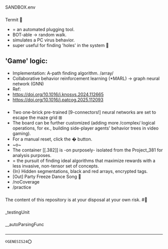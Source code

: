 SANDBOX.env
###
Termit 🐜
* = an automated plugging tool.
* BOT-able -> random walk.
* simulates a PC virus behavior.
* super useful for finding 'holes' in the system 🦠
###

## 'Game' logic:
* Implementation: A-path finding algorithm. /array/
* Collaborative behavior reinforcement learning (*MARL) -> graph neural network (GNN)
* Ref:
* https://doi.org/10.1016/j.knosys.2024.112665  
* https://doi.org/10.1016/j.patcog.2025.112093
###
* Two one-brick pre-trained [9-connectors!] neural networks are set to escape the maze grid ⊞
* The board can be further customized (adding more /complex/ logical operations, for ex., building side-player agents' behavior trees in video gaming).
* For a manual reset, click the � button. 
* ~o~
* The container [[.382]] is -on purposely- isolated from the Project_381 for analysis purposes.
* = the pursuit of finding ideal algorithms that maximize rewards with a less invasive, non-tensor set of concepts.
* {In} Hidden segmentations, black and red arrays, encrypted tags. 
* [Out] Party Freeze Dance Song 🌱
* /noCoverage
* /practice
###
###
The content of this repository is at your disposal at your own risk. 
#🔬
###
_testingUnit
###
__autoParsingFunc
###
---------------------------------
```
©GENESIS24⭕️







